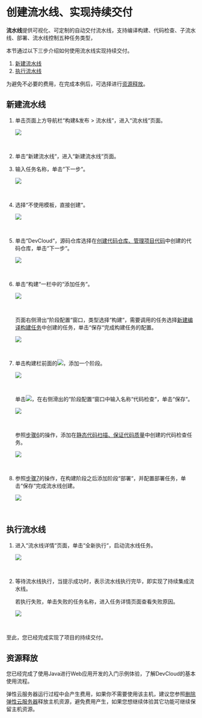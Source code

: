 # **创建流水线、实现持续交付**<a name="devcloud_qs_0207"></a>

**流水线**提供可视化、可定制的自动交付流水线，支持编译构建、代码检查、子流水线、部署、流水线控制五种任务类型，

本节通过以下三步介绍如何使用流水线实现持续交付。

1.  [新建流水线](#section350075783316)
2.  [执行流水线](#section19117448123419)

为避免不必要的费用，在完成本例后，可选择进行[资源释放](#section1547219292578)。

## **新建流水线**<a name="section350075783316"></a>

1.  单击页面上方导航栏“构建&发布  \>  流水线“，进入“流水线“页面。

    ![](figures/选择目录-流水线.png)

      

2.  单击“新建流水线“，进入“新建流水线“页面。
3.  输入任务名称，单击“下一步“。

    ![](figures/Java-流水线基本信息.png)

      

4.  选择“不使用模板，直接创建“。

    ![](figures/Java-选择流水线模板.png)

      

5.  单击“DevCloud“，源码仓库选择在[创建代码仓库、管理项目代码](基于Java的Web应用开发-创建代码仓库-管理项目代码.md)中创建的代码仓库，单击“下一步“。

    ![](figures/Java-选择流水线代码源.png)

      

6.  <a name="li71814342053"></a>单击“构建“一栏中的“添加任务“。

    ![](figures/Java-添加流水线任务.png)

      

    页面右侧滑出“阶段配置“窗口，类型选择“构建“，需要调用的任务选择[新建编译构建任务](基于Java的Web应用开发-构建并归档软件包.md#section097945133519)中创建的任务，单击“保存“完成构建任务的配置。

    ![](figures/Java-配置流水线任务.png)

      

7.  <a name="li171713441184"></a>单击构建栏前面的![](figures/icon-添加流水线阶段.png)，添加一个阶段。

    ![](figures/Java-添加流水线阶段.png)

      

    单击![](figures/icon-编辑流水线阶段.png)，在右侧滑出的“阶段配置“窗口中输入名称“代码检查“，单击“保存“。

    ![](figures/Java-编辑流水线阶段.png)

      

    参照[步骤6](#li71814342053)的操作，添加在[静态代码扫描、保证代码质量](基于Java的Web应用开发-静态代码扫描-保证代码质量.md)中创建的代码检查任务。

    ![](figures/Java-流水线任务添加成功.png)

      

8.  参照[步骤7](#li171713441184)的操作，在构建阶段之后添加阶段“部署“，并配置部署任务，单击“保存“完成流水线创建。

    ![](figures/Java-流水线.png)

      


## **执行流水线**<a name="section19117448123419"></a>

1.  进入“流水线详情“页面，单击“全新执行“，启动流水线任务。

    ![](figures/Java-执行流水线.png)

      

2.  等待流水线执行，当提示成功时，表示流水线执行完毕，即实现了持续集成流水线。

    若执行失败，单击失败的任务名称，进入任务详情页面查看失败原因。

    ![](figures/Java-流水线执行成功.png)

      


至此，您已经完成实现了项目的持续交付。

## **资源释放**<a name="section1547219292578"></a>

您已经完成了使用Java进行Web应用开发的入门示例体验，了解DevCloud的基本使用流程。

弹性云服务器运行过程中会产生费用，如果你不需要使用该主机，建议您参照[删除弹性云服务器](https://support.huaweicloud.com/ecs_faq/zh-cn_topic_0018073218.html)释放主机资源，避免费用产生，如果您想继续体验其它功能可继续保留主机资源。

  

